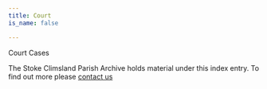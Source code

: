 ```yaml
---
title: Court
is_name: false

---
```


Court Cases


The Stoke Climsland Parish Archive holds material under this index entry. To find out more please [contact us](/contact/)
